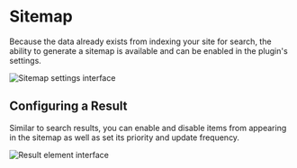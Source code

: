 # Sitemap

Because the data already exists from indexing your site for search, the
ability to generate a sitemap is available and can be enabled in the plugin's
settings.

<img src="/content/settings-sitemap.png" alt="Sitemap settings interface">

## Configuring a Result

Similar to search results, you can enable and disable items from appearing in
the sitemap as well as set its priority and update frequency.

<img src="/content/result.png" alt="Result element interface">
